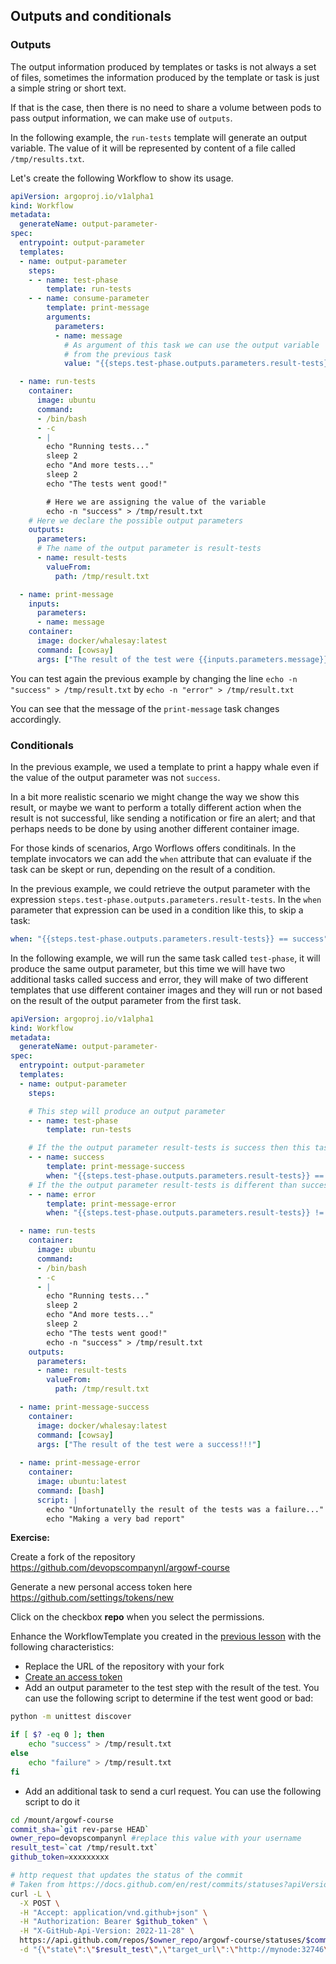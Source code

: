 ## Outputs and conditionals

### Outputs

The output information produced by templates or tasks is not always a set of files, sometimes the information produced by the template or task is just a simple string or short text.

If that is the case, then there is no need to share a volume between pods to pass output information, we can make use of `outputs`.

In the following example, the `run-tests` template will generate an output variable. The value of it will be represented by content of a file called `/tmp/results.txt`.

Let's create the following Workflow to show its usage.

```yaml
apiVersion: argoproj.io/v1alpha1
kind: Workflow
metadata:
  generateName: output-parameter-
spec:
  entrypoint: output-parameter
  templates:
  - name: output-parameter
    steps:
    - - name: test-phase
        template: run-tests
    - - name: consume-parameter
        template: print-message
        arguments:
          parameters:
          - name: message
            # As argument of this task we can use the output variable
            # from the previous task
            value: "{{steps.test-phase.outputs.parameters.result-tests}}"

  - name: run-tests
    container:
      image: ubuntu
      command:
      - /bin/bash
      - -c
      - |
        echo "Running tests..."
        sleep 2
        echo "And more tests..."
        sleep 2
        echo "The tests went good!"

        # Here we are assigning the value of the variable
        echo -n "success" > /tmp/result.txt
    # Here we declare the possible output parameters
    outputs:
      parameters:
      # The name of the output parameter is result-tests
      - name: result-tests
        valueFrom:
          path: /tmp/result.txt

  - name: print-message
    inputs:
      parameters:
      - name: message
    container:
      image: docker/whalesay:latest
      command: [cowsay]
      args: ["The result of the test were {{inputs.parameters.message}}!!!"]
```

You can test again the previous example by changing the line `echo -n "success" > /tmp/result.txt` by `echo -n "error" > /tmp/result.txt`

You can see that the message of the `print-message` task changes accordingly.

### Conditionals

In the previous example, we used a template to print a happy whale even if the value of the output parameter was not `success`.

In a bit more realistic scenario we might change the way we show this result, or maybe we want to perform a totally different action when the result is not successful, like sending a notification or fire an alert; and that perhaps needs to be done by using another different container image.

For those kinds of scenarios, Argo Worflows offers conditinals. In the template invocators we can add the `when` attribute that can evaluate if the task can be skept or run, depending on the result of a condition.

In the previous example, we could retrieve the output parameter with the expression `steps.test-phase.outputs.parameters.result-tests`. In the `when` parameter that expression can be used in a condition like this, to skip a task:

```yaml
when: "{{steps.test-phase.outputs.parameters.result-tests}} == success"
```

In the following example, we will run the same task called `test-phase`, it will produce the same output parameter, but this time we will have two additional tasks called success and error, they will make of two different templates that use different container images and they will run or not based on the result of the output parameter from the first task.

```yaml
apiVersion: argoproj.io/v1alpha1
kind: Workflow
metadata:
  generateName: output-parameter-
spec:
  entrypoint: output-parameter
  templates:
  - name: output-parameter
    steps:

    # This step will produce an output parameter
    - - name: test-phase
        template: run-tests

    # If the the output parameter result-tests is success then this task will run
    - - name: success
        template: print-message-success
        when: "{{steps.test-phase.outputs.parameters.result-tests}} == success"
    # If the the output parameter result-tests is different than success then this task will not run
    - - name: error
        template: print-message-error
        when: "{{steps.test-phase.outputs.parameters.result-tests}} != success"

  - name: run-tests
    container:
      image: ubuntu
      command:
      - /bin/bash
      - -c
      - |
        echo "Running tests..."
        sleep 2
        echo "And more tests..."
        sleep 2
        echo "The tests went good!"
        echo -n "success" > /tmp/result.txt
    outputs:
      parameters:
      - name: result-tests
        valueFrom:
          path: /tmp/result.txt

  - name: print-message-success
    container:
      image: docker/whalesay:latest
      command: [cowsay]
      args: ["The result of the test were a success!!!"]
  
  - name: print-message-error
    container:
      image: ubuntu:latest
      command: [bash]
      script: |
        echo "Unfortunatelly the result of the tests was a failure..."
        echo "Making a very bad report"
```

**Exercise:**

Create a fork of the repository https://github.com/devopscompanynl/argowf-course

Generate a new personal access token here https://github.com/settings/tokens/new

Click on the checkbox **repo** when you select the permissions.

Enhance the WorkflowTemplate you created in the [previous lesson](./4.share-volumes.md) with the following characteristics:

- Replace the URL of the repository with your fork
- [Create an access token](https://github.com/settings/tokens)
- Add an output parameter to the test step with the result of the test. You can use the following script to determine if the test went good or bad:

```bash
python -m unittest discover

if [ $? -eq 0 ]; then
    echo "success" > /tmp/result.txt
else
    echo "failure" > /tmp/result.txt
fi
```

- Add an additional task to send a curl request. You can use the following script to do it

```bash
cd /mount/argowf-course
commit_sha=`git rev-parse HEAD`
owner_repo=devopscompanynl #replace this value with your username
result_test=`cat /tmp/result.txt`
github_token=xxxxxxxxx

# http request that updates the status of the commit
# Taken from https://docs.github.com/en/rest/commits/statuses?apiVersion=2022-11-28
curl -L \
  -X POST \
  -H "Accept: application/vnd.github+json" \
  -H "Authorization: Bearer $github_token" \
  -H "X-GitHub-Api-Version: 2022-11-28" \
  https://api.github.com/repos/$owner_repo/argowf-course/statuses/$commit_sha \
  -d "{\"state\":\"$result_test\",\"target_url\":\"http://mynode:32746\",\"description\":\"The build status is $result_test\",\"context\":\"continuous-integration/argowf\"}"
```
